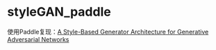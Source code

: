 # styleGAN_paddle
使用Paddle复现：[A Style-Based Generator Architecture for Generative Adversarial Networks](https://paperswithcode.com/paper/a-style-based-generator-architecture-for)
